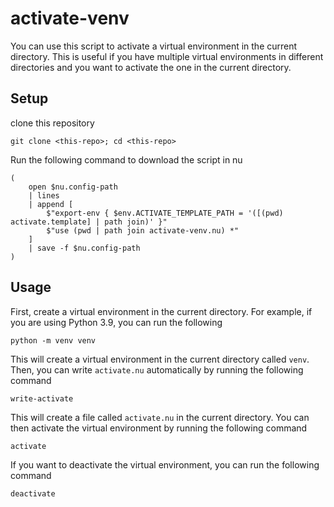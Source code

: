 # activate-venv
You can use this script to activate a virtual environment in the current directory. This is useful if you have multiple virtual environments in different directories and you want to activate the one in the current directory.
## Setup
clone this repository
```nu
git clone <this-repo>; cd <this-repo>
```
Run the following command to download the script in nu
```nu
(
    open $nu.config-path
    | lines
    | append [
        $"export-env { $env.ACTIVATE_TEMPLATE_PATH = '([(pwd) activate.template] | path join)' }"
        $"use (pwd | path join activate-venv.nu) *"
    ]
    | save -f $nu.config-path
)
```
## Usage
First, create a virtual environment in the current directory. For example, if you are using Python 3.9, you can run the following
```nu
python -m venv venv
```
This will create a virtual environment in the current directory called `venv`. Then, you can write `activate.nu` automatically by running the following command
```nu
write-activate
```
This will create a file called `activate.nu` in the current directory. You can then activate the virtual environment by running the following command
```nu
activate
```
If you want to deactivate the virtual environment, you can run the following command
```nu
deactivate
```